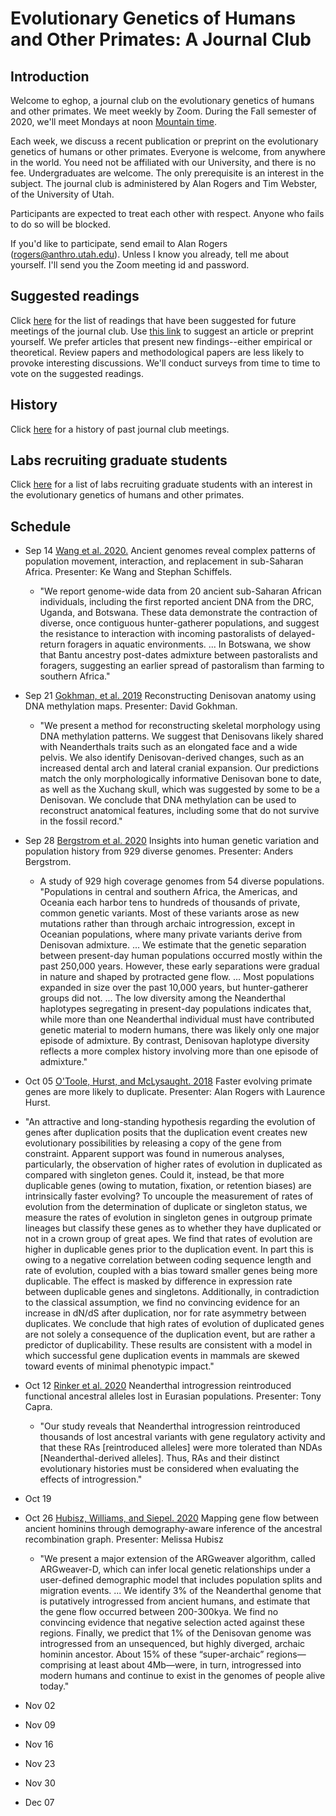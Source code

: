 # Evolutionary Genetics of Humans and Other Primates: A Journal Club

## Introduction

Welcome to eghop, a journal club on the evolutionary genetics of
humans and other primates. We meet weekly by Zoom. During the Fall
semester of 2020, we'll meet Mondays at noon
[Mountain time](https://en.wikipedia.org/wiki/Mountain_Time_Zone).

Each week, we discuss a recent publication or preprint on the
evolutionary genetics of humans or other primates. Everyone is
welcome, from anywhere in the world. You need not be affiliated with
our University, and there is no fee. Undergraduates are welcome.  The
only prerequisite is an interest in the subject. The journal club is
administered by Alan Rogers and Tim Webster, of the University of
Utah.

Participants are expected to treat each other with respect. Anyone who
fails to do so will be blocked.

If you'd like to participate, send email to Alan Rogers
([rogers@anthro.utah.edu](mailto:rogers@anthro.utah.edu)). Unless I
know you already, tell me about yourself. I'll send you the Zoom
meeting id and password.

## Suggested readings

Click [here](suggested.html) for the list of readings that have been
suggested for future meetings of the journal club. Use
[this link][gform] to suggest an article or preprint yourself. We
prefer articles that present new findings--either empirical or
theoretical. Review papers and methodological papers are less likely
to provoke interesting discussions. We'll conduct surveys from time to
time to vote on the suggested readings.

## History

Click [here](past.html) for a history of past journal club meetings.

## Labs recruiting graduate students

Click [here](gradop.html) for a list of labs recruiting graduate
students with an interest in the evolutionary genetics of humans and
other primates.

## Schedule

* Sep 14 [Wang et al. 2020.][wang20:sa] Ancient genomes reveal complex
   patterns of population movement, interaction, and replacement in
   sub-Saharan Africa. Presenter: Ke Wang and Stephan Schiffels.

    * "We report genome-wide data from 20 ancient sub-Saharan African
      individuals, including the first reported ancient DNA from the
      DRC, Uganda, and Botswana. These data demonstrate the
      contraction of diverse, once contiguous hunter-gatherer
      populations, and suggest the resistance to interaction with
      incoming pastoralists of delayed-return foragers in aquatic
      environments. ... In Botswana, we show that Bantu ancestry
      post-dates admixture between pastoralists and foragers,
      suggesting an earlier spread of pastoralism than farming to
      southern Africa."

* Sep 21 [Gokhman, et al. 2019][gokhman20:cell] Reconstructing Denisovan
anatomy using DNA methylation maps. Presenter: David Gokhman.

  * "We present a method for reconstructing skeletal morphology using
  DNA methylation patterns. We suggest that Denisovans likely shared
  with Neanderthals traits such as an elongated face and a wide
  pelvis. We also identify Denisovan-derived changes, such as an
  increased dental arch and lateral cranial expansion. Our predictions
  match the only morphologically informative Denisovan bone to date,
  as well as the Xuchang skull, which was suggested by some to be a
  Denisovan. We conclude that DNA methylation can be used to
  reconstruct anatomical features, including some that do not survive
  in the fossil record."

* Sep 28 [Bergstrom et al. 2020][bergstrom20:s] Insights into human genetic
   variation and population history from 929 diverse
   genomes. Presenter: Anders Bergstrom.

   * A study of 929 high coverage genomes from 54 diverse populations.
   "Populations in central and southern Africa, the Americas, and
   Oceania each harbor tens to hundreds of thousands of private,
   common genetic variants. Most of these variants arose as new
   mutations rather than through archaic introgression, except in
   Oceanian populations, where many private variants derive from
   Denisovan admixture. ... We estimate that the genetic separation
   between present-day human populations occurred mostly within the
   past 250,000 years. However, these early separations were gradual
   in nature and shaped by protracted gene flow. ... Most populations
   expanded in size over the past 10,000 years, but hunter-gatherer
   groups did not. ... The low diversity among the Neanderthal
   haplotypes segregating in present-day populations indicates that,
   while more than one Neanderthal individual must have contributed
   genetic material to modern humans, there was likely only one major
   episode of admixture. By contrast, Denisovan haplotype diversity
   reflects a more complex history involving more than one episode of
   admixture."

* Oct 05 [O'Toole, Hurst, and McLysaught. 2018][otoole18:mbe] Faster
  evolving primate genes are more likely to duplicate. Presenter: Alan
  Rogers with Laurence Hurst.

 * "An attractive and long-standing hypothesis regarding the evolution
   of genes after duplication posits that the duplication event
   creates new evolutionary possibilities by releasing a copy of the
   gene from constraint. Apparent support was found in numerous
   analyses, particularly, the observation of higher rates of
   evolution in duplicated as compared with singleton genes. Could it,
   instead, be that more duplicable genes (owing to mutation,
   fixation, or retention biases) are intrinsically faster evolving?
   To uncouple the measurement of rates of evolution from the
   determination of duplicate or singleton status, we measure the
   rates of evolution in singleton genes in outgroup primate lineages
   but classify these genes as to whether they have duplicated or not
   in a crown group of great apes. We find that rates of evolution are
   higher in duplicable genes prior to the duplication event. In part
   this is owing to a negative correlation between coding sequence
   length and rate of evolution, coupled with a bias toward smaller
   genes being more duplicable. The effect is masked by difference in
   expression rate between duplicable genes and
   singletons. Additionally, in contradiction to the classical
   assumption, we find no convincing evidence for an increase in dN/dS
   after duplication, nor for rate asymmetry between duplicates. We
   conclude that high rates of evolution of duplicated genes are not
   solely a consequence of the duplication event, but are rather a
   predictor of duplicability. These results are consistent with a
   model in which successful gene duplication events in mammals are
   skewed toward events of minimal phenotypic impact."

* Oct 12 [Rinker et al. 2020][rinker20:nee] Neanderthal introgression
   reintroduced functional ancestral alleles lost in Eurasian
   populations. Presenter: Tony Capra.

    * "Our study reveals that Neanderthal introgression reintroduced
      thousands of lost ancestral variants with gene regulatory activity
      and that these RAs [reintroduced alleles] were more tolerated than
      NDAs [Neanderthal-derived alleles]. Thus, RAs and their distinct
      evolutionary histories must be considered when evaluating the
      effects of introgression."

* Oct 19

* Oct 26 [Hubisz, Williams, and Siepel. 2020][hubisz20:plog] Mapping gene
   flow between ancient hominins through demography-aware inference of
   the ancestral recombination graph. Presenter: Melissa Hubisz

  * "We present a major extension of the ARGweaver algorithm, called
    ARGweaver-D, which can infer local genetic relationships under a
    user-defined demographic model that includes population splits and
    migration events. ... We identify 3% of the Neanderthal genome
    that is putatively introgressed from ancient humans, and estimate
    that the gene flow occurred between 200-300kya. We find no
    convincing evidence that negative selection acted against these
    regions. Finally, we predict that 1% of the Denisovan genome was
    introgressed from an unsequenced, but highly diverged, archaic
    hominin ancestor. About 15% of these “super-archaic”
    regions—comprising at least about 4Mb—were, in turn, introgressed
    into modern humans and continue to exist in the genomes of people
    alive today." 

* Nov 02

* Nov 09

* Nov 16

* Nov 23

* Nov 30

* Dec 07

[gform]:
https://docs.google.com/forms/d/e/1FAIpQLSeC-CnDFiBVV5Zw_SR-CrBe5zYSijwkM1aiIqKeDjeQX2eRQQ/viewform?usp=sf_link

[wang20:sa]:
https://advances.sciencemag.org/content/6/24/eaaz0183.abstract

[gokhman20:cell]:
https://www.sciencedirect.com/science/article/pii/S0092867419309547?casa_token=ELt7WwOV6moAAAAA:a_t_5Kb2N51gqrDjr3qKtLkCYyc1OVzIybi78NBVrbY0K9c0xHB8kJQW8sLF5c0wopUCcSo-y

[bergstrom20:s]:
https://science.sciencemag.org/content/367/6484/eaay5012.abstract?casa_token=8u4TIciulh8AAAAA:t_v5lDpHNE9v9sliSlZhzfwuvvg1bhLyyGkBrV7fJl-tbYgtgI0CAEVrqJWSPhBsjydI6PqXBVQR

[otoole18:mbe]:
https://academic.oup.com/mbe/article/35/1/107/4554431

[hubisz20:plog]:
https://journals.plos.org/plosgenetics/article?id=10.1371%2Fjournal.pgen.1008895&fbclid=IwAR0sx3T1_92BQHUShlaY_oBV3LK3yZbgOz6K-RI6Pce4fIYUgSbaRDkemE0

[rinker20:nee]:
https://www.nature.com/articles/s41559-020-1261-z
